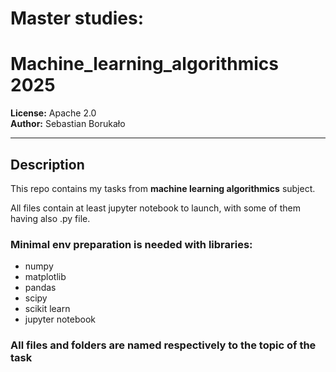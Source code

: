 # Master studies:
# Machine_learning_algorithmics 2025

**License:** Apache 2.0  
**Author:** Sebastian Borukało  

---

##  Description

This repo contains my tasks from **machine learning algorithmics** subject. 

All files contain at least jupyter notebook to launch, with some of them having also .py file.

### Minimal env preparation is needed with libraries:
- numpy
- matplotlib
- pandas
- scipy
- scikit learn
- jupyter notebook


### All files and folders are named respectively to the topic of the task
